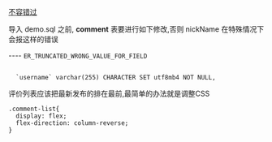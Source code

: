 [不容错过](https://classroom.udacity.com/courses/ud666-cn-2)

导入 demo.sql 之前, **comment** 表要进行如下修改,否则 nickName 在特殊情况下会报这样的错误

----  `ER_TRUNCATED_WRONG_VALUE_FOR_FIELD`

```

  `username` varchar(255) CHARACTER SET utf8mb4 NOT NULL,

```

评价列表应该把最新发布的排在最前,最简单的办法就是调整CSS

```
.comment-list{
  display: flex;
  flex-direction: column-reverse;
}

```